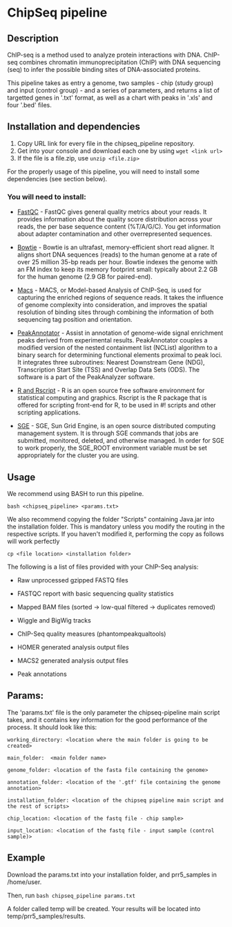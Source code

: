 # **ChipSeq pipeline**

## **Description**
ChIP-seq is a method used to analyze protein interactions with DNA. ChIP-seq combines chromatin immunoprecipitation (ChIP) with DNA sequencing (seq) to infer the possible binding sites of DNA-associated proteins.

This pipeline takes as entry a genome, two samples - chip (study group) and input (control group) - and a series of parameters, and returns a list of targetted genes in '.txt' format, as well as a chart with peaks in '.xls' and four '.bed' files.

## **Installation and dependencies**

1. Copy URL link for every file in the chipseq_pipeline repository.
2. Get into your console and download each one by using `wget <link url>`
3. If the file is a file.zip, use `unzip <file.zip>`

For the properly usage of this pipeline, you will need to install some dependencies (see section below).

### **You will need to install:**

- [FastQC](https://www.bioinformatics.babraham.ac.uk/projects/fastqc/) - FastQC gives general quality metrics about your reads. It provides information about the quality score distribution across your reads, the per base sequence content (%T/A/G/C). You get information about adapter contamination and other overrepresented sequences.

- [Bowtie](https://sourceforge.net/projects/bowtie-bio/files/bowtie/1.2.2) - Bowtie is an ultrafast, memory-efficient short read aligner. It aligns short DNA sequences (reads) to the human genome at a rate of over 25 million 35-bp reads per hour. Bowtie indexes the genome with an FM index to keep its memory footprint small: typically about 2.2 GB for the human genome (2.9 GB for paired-end).

- [Macs](https://github.com/taoliu/MACS) - MACS, or Model-based Analysis of ChIP-Seq, is used for capturing the enriched regions of sequence reads. It takes the influence of genome complexity into consideration, and improves the spatial resolution of binding sites through combining the information of both sequencing tag position and orientation.

- [PeakAnnotator](https://www.ebi.ac.uk/research/bertone/software) - Assist in annotation of genome-wide signal enrichment peaks derived from experimental results. PeakAnnotator couples a modified version of the nested containment list (NCList) algorithm to a binary search for determining functional elements proximal to peak loci. It integrates three subroutines: Nearest Downstream Gene (NDG), Transcription Start Site (TSS) and Overlap Data Sets (ODS). The software is a part of the PeakAnalyzer software.

- [R and Rscript](https://stat.ethz.ch/R-manual/R-devel/library/utils/html/Rscript.html) - R is an open source free software environment for statistical computing and graphics. Rscript is the R package that is offered for scripting front-end for R, to be used in #! scripts and other scripting applications.

- [SGE](http://genomics.princeton.edu/support/grids/sge.shtml) - SGE, Sun Grid Engine, is an open source distributed computing management system. It is through SGE commands that jobs are submitted, monitored, deleted, and otherwise managed. In order for SGE to work properly, the SGE_ROOT environment variable must be set appropriately for the cluster you are using. 

## **Usage**

We recommend using BASH to run this pipeline.

`bash <chipseq_pipeline> <params.txt>`

We also recommend copying the folder "Scripts" containing Java.jar into the installation folder. This is mandatory unless you modify the routing in the respective scripts. If you haven't modified it, performing the copy as follows will work perfectly

`cp <file location> <installation folder>`



The following is a list of files provided with your ChIP-Seq analysis:

- Raw unprocessed gzipped FASTQ files

- FASTQC report with basic sequencing quality statistics

- Mapped BAM files (sorted -> low-qual filtered -> duplicates removed)

- Wiggle and BigWig tracks

- ChIP-Seq quality measures (phantompeakqualtools)

- HOMER generated analysis output files

- MACS2 generated analysis output files

- Peak annotations


## **Params:**

The 'params.txt' file is the only parameter the chipseq-pipeline main script takes, and it contains key information for the good performance of the process. It should look like this:

```
working_directory: <location where the main folder is going to be created> 

main_folder:  <main folder name>

genome_folder: <location of the fasta file containing the genome>

annotation_folder: <location of the '.gtf' file containing the genome annotation>

installation_folder: <location of the chipseq pipeline main script and the rest of scripts>

chip_location: <location of the fastq file - chip sample>

input_location: <location of the fastq file - input sample (control sample)>
```

## **Example**

Download the params.txt into your installation folder, and prr5_samples in /home/user.

Then, run `bash chipseq_pipeline params.txt`

A folder called temp will be created. Your results will be located into temp/prr5_samples/results.

